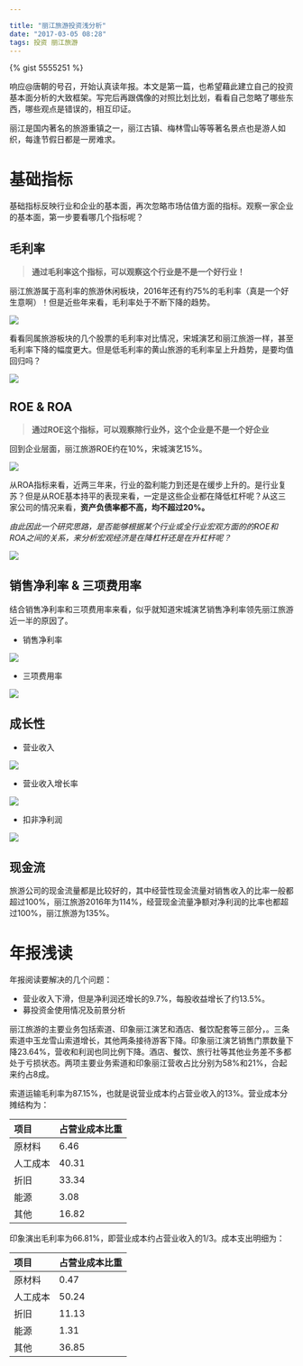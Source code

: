 ```yaml
---

title: "丽江旅游投资浅分析"
date: "2017-03-05 08:28"
tags: 投资 丽江旅游
---
```


{% gist 5555251 %}

响应@唐朝的号召，开始认真读年报。本文是第一篇，也希望藉此建立自己的投资基本面分析的大致框架。写完后再跟偶像的对照比划比划，看看自己忽略了哪些东西，哪些观点是错误的，相互印证。

丽江是国内著名的旅游重镇之一，丽江古镇、梅林雪山等等著名景点也是游人如织，每逢节假日都是一房难求。

# 基础指标

基础指标反映行业和企业的基本面，再次忽略市场估值方面的指标。观察一家企业的基本面，第一步要看哪几个指标呢？

## 毛利率

> **通过毛利率这个指标，可以观察这个行业是不是一个好行业！**

丽江旅游属于高利率的旅游休闲板块，2016年还有约75%的毛利率（真是一个好生意啊）！但是近些年来看，毛利率处于不断下降的趋势。

![](http://7xonmk.com1.z0.glb.clouddn.com/2017-03-05_8-39-52.png)

看看同属旅游板块的几个股票的毛利率对比情况，宋城演艺和丽江旅游一样，甚至毛利率下降的幅度更大。但是低毛利率的黄山旅游的毛利率呈上升趋势，是要均值回归吗？

![](http://7xonmk.com1.z0.glb.clouddn.com/2017-03-05_8-51-23.png)

## ROE & ROA

> **通过ROE这个指标，可以观察除行业外，这个企业是不是一个好企业**

回到企业层面，丽江旅游ROE约在10%，宋城演艺15%。

![](http://7xonmk.com1.z0.glb.clouddn.com/2017-03-05_9-01-46.png)

从ROA指标来看，近两三年来，行业的盈利能力到还是在缓步上升的。是行业复苏？但是从ROE基本持平的表现来看，一定是这些企业都在降低杠杆呢？从这三家公司的情况来看，**资产负债率都不高，均不超过20%。**

_由此因此一个研究思路，是否能够根据某个行业或全行业宏观方面的的ROE和ROA之间的关系，来分析宏观经济是在降杠杆还是在升杠杆呢？_

![](http://7xonmk.com1.z0.glb.clouddn.com/2017-03-05_9-06-50.png)

## 销售净利率 & 三项费用率

结合销售净利率和三项费用率来看，似乎就知道宋城演艺销售净利率领先丽江旅游近一半的原因了。

- 销售净利率

![](http://7xonmk.com1.z0.glb.clouddn.com/2017-03-05_9-13-17.png)

- 三项费用率

![](http://7xonmk.com1.z0.glb.clouddn.com/2017-03-05_9-15-20.png)

## 成长性

- 营业收入

![](http://7xonmk.com1.z0.glb.clouddn.com/2017-03-05_9-24-46.png)

- 营业收入增长率

![](http://7xonmk.com1.z0.glb.clouddn.com/2017-03-05_9-28-18.png)

- 扣非净利润

![](http://7xonmk.com1.z0.glb.clouddn.com/2017-03-05_9-30-16.png)

## 现金流

旅游公司的现金流量都是比较好的，其中经营性现金流量对销售收入的比率一般都超过100%，丽江旅游2016年为114%，经营现金流量净额对净利润的比率也都超过100%，丽江旅游为135%。

# 年报浅读

年报阅读要解决的几个问题：

- 营业收入下滑，但是净利润还增长的9.7%，每股收益增长了约13.5%。
- 募投资金使用情况及前景分析

丽江旅游的主要业务包括索道、印象丽江演艺和酒店、餐饮配套等三部分，。三条索道中玉龙雪山索道增长，其他两条接待游客下降。印象丽江演艺销售门票数量下降23.64%，营收和利润也同比例下降。酒店、餐饮、旅行社等其他业务差不多都处于亏损状态。两项主要业务索道和印象丽江营收占比分别为58%和21%，合起来约占8成。

索道运输毛利率为87.15%，也就是说营业成本约占营业收入的13%。营业成本分摊结构为：

| 项目 | 占营业成本比重 |
| :------------- | :------------- |
| 原材料 | 6.46 |
| 人工成本 | 40.31 |
| 折旧 | 33.34 |
| 能源 | 3.08 |
| 其他 | 16.82 |

印象演出毛利率为66.81%，即营业成本约占营业收入的1/3。成本支出明细为：

| 项目 | 占营业成本比重 |
| :------------- | :------------- |
| 原材料 | 0.47 |
| 人工成本 | 50.24
|  折旧 | 11.13|
| 能源 | 1.31 |
| 其他 | 36.85 |  
